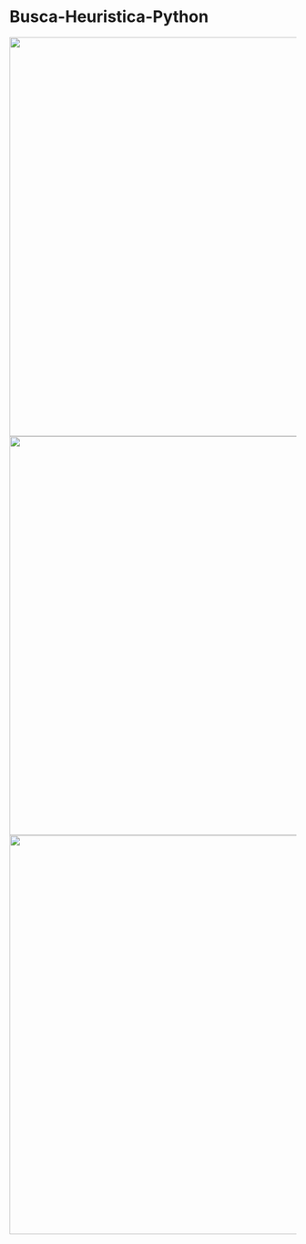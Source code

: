 # Busca-Heuristica-Python

<div align="center">
<img src="https://user-images.githubusercontent.com/66695236/233812689-21d3bec2-b359-45b1-94f7-efe161c3d82e.png" width="700px" />
</div>

<div align="center">
<img src="https://user-images.githubusercontent.com/66695236/233812691-dd1319d3-495c-4093-909a-5cd262b79622.png" width="700px" />
</div>

<div align="center">
<img src="https://user-images.githubusercontent.com/66695236/233812692-5cd8e1a3-20ad-452e-80ba-eb264fbef4a1.png" width="700px" />
</div>
